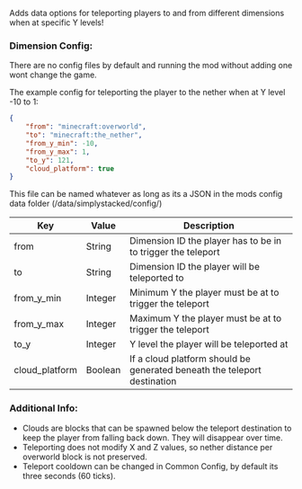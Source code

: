 Adds data options for teleporting players to and from different dimensions when at specific Y levels!

### Dimension Config:
There are no config files by default and running the mod without adding one wont change the game.

The example config for teleporting the player to the nether when at Y level -10 to 1:
```json
{
    "from": "minecraft:overworld",
    "to": "minecraft:the_nether",
    "from_y_min": -10,
    "from_y_max": 1,
    "to_y": 121,
    "cloud_platform": true
}
```

This file can be named whatever as long as its a JSON in the mods config data folder (/data/simplystacked/config/)

| Key | Value | Description |
| --- | --- | --- |
| from | String | Dimension ID the player has to be in to trigger the teleport |
| to | String | Dimension ID the player will be teleported to |
| from_y_min | Integer | Minimum Y the player must be at to trigger the teleport |
| from_y_max | Integer | Maximum Y the player must be at to trigger the teleport |
| to_y | Integer | Y level the player will be teleported at |
| cloud_platform | Boolean | If a cloud platform should be generated beneath the teleport destination |

### Additional Info:
- Clouds are blocks that can be spawned below the teleport destination to keep the player from falling back down. They will disappear over time.
- Teleporting does not modify X and Z values, so nether distance per overworld block is not preserved.
- Teleport cooldown can be changed in Common Config, by default its three seconds (60 ticks).
